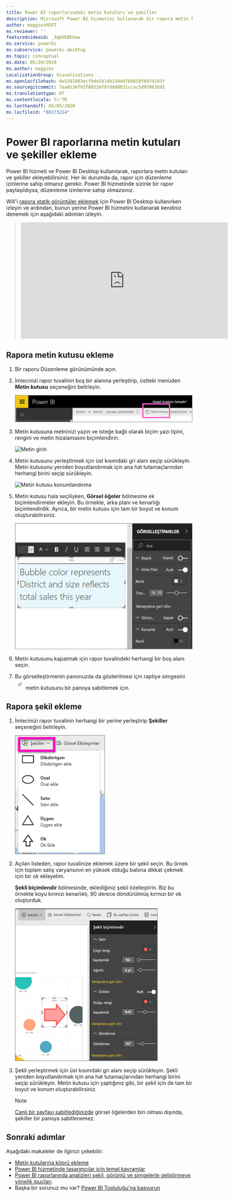 ```yaml
---
title: Power BI raporlarındaki metin kutuları ve şekiller
description: Microsoft Power BI hizmetini kullanarak bir rapora metin kutuları ve şekiller ekleyin.
author: maggiesMSFT
ms.reviewer: ''
featuredvideoid: _3q6VEBhGew
ms.service: powerbi
ms.subservice: powerbi-desktop
ms.topic: conceptual
ms.date: 05/29/2019
ms.author: maggies
LocalizationGroup: Visualizations
ms.openlocfilehash: 6e5281b03ecf9de5414b334d4f88658fb9741d3f
ms.sourcegitcommit: 7aa0136f93f88516f97ddd8031ccac5d07863b92
ms.translationtype: HT
ms.contentlocale: tr-TR
ms.lasthandoff: 05/05/2020
ms.locfileid: "80273214"
---
```

# <a name="add-text-boxes-and-shapes-to-power-bi-reports"></a>Power BI raporlarına metin kutuları ve şekiller ekleme
Power BI hizmeti ve Power BI Desktop kullanılarak, raporlara metin kutuları ve şekiller ekleyebilirsiniz. Her iki durumda da, rapor için düzenleme izinlerine sahip olmanız gerekir. Power BI hizmetinde sizinle bir rapor paylaşıldıysa, düzenleme izinlerine sahip olmazsınız. 

Will'i [rapora statik görüntüler eklemek](/learn/modules/visuals-in-power-bi/12-formatting) için Power BI Desktop kullanırken izleyin ve ardından, bunun yerine Power BI hizmetini kullanarak kendiniz denemek için aşağıdaki adımları izleyin.
> 
> <iframe width="560" height="315" src="https://www.youtube.com/embed/_3q6VEBhGew" frameborder="0" allowfullscreen></iframe>
> 

## <a name="add-a-text-box-to-a-report"></a>Rapora metin kutusu ekleme
1. Bir raporu Düzenleme görünümünde açın.

2. İmlecinizi rapor tuvalinin boş bir alanına yerleştirip, üstteki menüden **Metin kutusu** seçeneğini belirleyin.
   
   ![Metin kutusu seçme](media/power-bi-reports-add-text-and-shapes/pbi_textbox.png)
3. Metin kutusuna metninizi yazın ve isteğe bağlı olarak biçim yazı tipini, rengini ve metin hizalamasını biçimlendirin. 
   
   ![Metin girin](media/power-bi-reports-add-text-and-shapes/pbi_textbox2new.png)
4. Metin kutusunu yerleştirmek için üst kısımdaki gri alanı seçip sürükleyin. Metin kutusunu yeniden boyutlandırmak için ana hat tutamaçlarından herhangi birini seçip sürükleyin. 
   
   ![Metin kutusu konumlandırma](media/power-bi-reports-add-text-and-shapes/textboxsmaller.gif)

5. Metin kutusu hala seçiliyken, **Görsel öğeler** bölmesine ek biçimlendirmeler ekleyin. Bu örnekte, arka planı ve kenarlığı biçimlendirdik. Ayrıca, bir metin kutusu için tam bir boyut ve konum oluşturabilirsiniz.  

   ![Metin kutusunu biçimlendirme](media/power-bi-reports-add-text-and-shapes/power-bi-borders.png)

6. Metin kutusunu kapatmak için rapor tuvalindeki herhangi bir boş alanı seçin. 

7. Bu görselleştirmenin panonuzda da gösterilmesi için raptiye simgesini  ![raptiye](media/power-bi-reports-add-text-and-shapes/pbi_pintile.png) metin kutusunu bir panoya sabitlemek için. 

## <a name="add-a-shape-to-a-report"></a>Rapora şekil ekleme
1. İmlecinizi rapor tuvalinin herhangi bir yerine yerleştirip **Şekiller** seçeneğini belirleyin.
   
   ![Şekilleri seçme](media/power-bi-reports-add-text-and-shapes/power-bi-shapes.png)
2. Açılan listeden, rapor tuvalinize eklemek üzere bir şekil seçin. Bu örnek için toplam satış varyansının en yüksek olduğu balona dikkat çekmek için bir ok ekleyelim. 
   
   **Şekli biçimlendir** bölmesinde, eklediğiniz şekli özelleştirin. Biz bu örnekte koyu kırmızı kenarlıklı, 90 derece döndürülmüş kırmızı bir ok oluşturduk.
   
   ![Şekilleri özelleştirme](media/power-bi-reports-add-text-and-shapes/power-bi-arrrow.png)
3. Şekli yerleştirmek için üst kısımdaki gri alanı seçip sürükleyin. Şekli yeniden boyutlandırmak için ana hat tutamaçlarından herhangi birini seçip sürükleyin. Metin kutusu için yaptığınız gibi, bir şekil için de tam bir boyut ve konum oluşturabilirsiniz.

   > [!NOTE]
   > [Canlı bir sayfayı sabitlediğinizde](service-dashboard-pin-live-tile-from-report.md) görsel öğelerden biri olması dışında, şekiller bir panoya sabitlenemez. 
   > 
   > 

## <a name="next-steps"></a>Sonraki adımlar

Aşağıdaki makaleler de ilginizi çekebilir:

* [Metin kutularına köprü ekleme](service-add-hyperlink-to-text-box.md)
* [Power BI hizmetinde tasarımcılar için temel kavramlar](service-basic-concepts.md)
* [Power BI raporlarında analizleri şekil, görüntü ve simgelerle geliştirmeye yönelik ipuçları](guidance/report-tips-shapes-images-icons.md)
* Başka bir sorunuz mu var? [Power BI Topluluğu'na başvurun](https://community.powerbi.com/)
